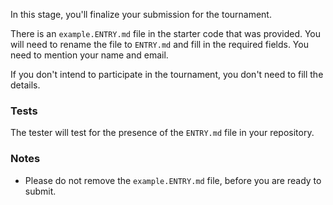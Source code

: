 In this stage, you'll finalize your submission for the tournament.

There is an `example.ENTRY.md` file in the starter code that was provided. You will need to rename the file to `ENTRY.md` and fill in the required fields. 
You need to mention your name and email.

If you don't intend to participate in the tournament, you don't need to fill the details.

### Tests

The tester will test for the presence of the `ENTRY.md` file in your repository.

### Notes

- Please do not remove the `example.ENTRY.md` file, before you are ready to submit.